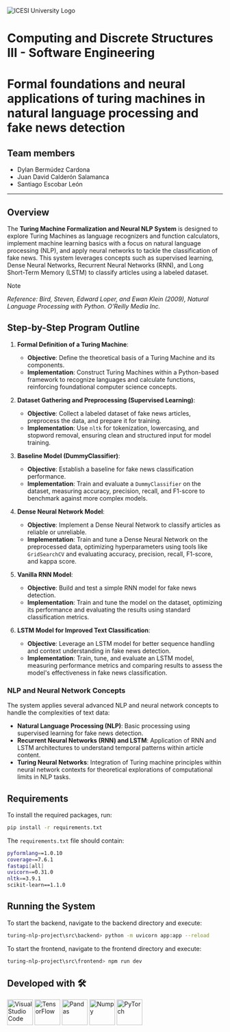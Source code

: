 ![ICESI University Logo](https://res.cloudinary.com/dxhi8xsyb/image/upload/v1731991202/ICESI_logo_prin_descriptor_RGB_POSITIVO_0924_bszq4w.png)

# Computing and Discrete Structures III - Software Engineering

# Formal foundations and neural applications of turing machines in natural language processing and fake news detection

## Team members

- Dylan Bermúdez Cardona
- Juan David Calderón Salamanca
- Santiago Escobar León

---

## Overview

The **Turing Machine Formalization and Neural NLP System** is designed to explore Turing Machines as language recognizers and function calculators, implement machine learning basics with a focus on natural language processing (NLP), and apply neural networks to tackle the classification of fake news. This system leverages concepts such as supervised learning, Dense Neural Networks, Recurrent Neural Networks (RNN), and Long Short-Term Memory (LSTM) to classify articles using a labeled dataset.

> [!NOTE]  
> *Reference: Bird, Steven, Edward Loper, and Ewan Klein (2009), Natural Language Processing with Python. O’Reilly Media Inc.*

## Step-by-Step Program Outline

1. **Formal Definition of a Turing Machine**:
   - **Objective**: Define the theoretical basis of a Turing Machine and its components.
   - **Implementation**: Construct Turing Machines within a Python-based framework to recognize languages and calculate functions, reinforcing foundational computer science concepts.

2. **Dataset Gathering and Preprocessing (Supervised Learning)**:
   - **Objective**: Collect a labeled dataset of fake news articles, preprocess the data, and prepare it for training.
   - **Implementation**: Use `nltk` for tokenization, lowercasing, and stopword removal, ensuring clean and structured input for model training.

3. **Baseline Model (DummyClassifier)**:
   - **Objective**: Establish a baseline for fake news classification performance.
   - **Implementation**: Train and evaluate a `DummyClassifier` on the dataset, measuring accuracy, precision, recall, and F1-score to benchmark against more complex models.

4. **Dense Neural Network Model**:
   - **Objective**: Implement a Dense Neural Network to classify articles as reliable or unreliable.
   - **Implementation**: Train and tune a Dense Neural Network on the preprocessed data, optimizing hyperparameters using tools like `GridSearchCV` and evaluating accuracy, precision, recall, F1-score, and kappa score.

5. **Vanilla RNN Model**:
   - **Objective**: Build and test a simple RNN model for fake news detection.
   - **Implementation**: Train and tune the model on the dataset, optimizing its performance and evaluating the results using standard classification metrics.

6. **LSTM Model for Improved Text Classification**:
   - **Objective**: Leverage an LSTM model for better sequence handling and context understanding in fake news detection.
   - **Implementation**: Train, tune, and evaluate an LSTM model, measuring performance metrics and comparing results to assess the model's effectiveness in fake news classification.

### NLP and Neural Network Concepts
The system applies several advanced NLP and neural network concepts to handle the complexities of text data:
   - **Natural Language Processing (NLP)**: Basic processing using supervised learning for fake news detection.
   - **Recurrent Neural Networks (RNN) and LSTM**: Application of RNN and LSTM architectures to understand temporal patterns within article content.
   - **Turing Neural Networks**: Integration of Turing machine principles within neural network contexts for theoretical explorations of computational limits in NLP tasks.

## Requirements

To install the required packages, run:

```bash
pip install -r requirements.txt
```

The ```requirements.txt``` file should contain:

```bash
pyformlang==1.0.10
coverage==7.6.1
fastapi[all]
uvicorn==0.31.0
nltk==3.9.1
scikit-learn==1.1.0
```

## Running the System

To start the backend, navigate to the backend directory and execute:

```bash
turing-nlp-project\src\backend> python -m uvicorn app:app --reload
```

To start the frontend, navigate to the frontend directory and execute:

```bash
turing-nlp-project\src\frontend> npm run dev
```

## **Developed with** 🛠️

<div style="text-align: left">
    <p>
        <a href="https://code.visualstudio.com/" target="_blank"> <img alt="Visual Studio Code" src="https://cdn.svgporn.com/logos/visual-studio-code.svg" height="60" width = "60"></a>
        <a href="https://www.tensorflow.org/?hl=es-419" target="_blank"> <img alt="TensorFlow" src="https://cdn.svgporn.com/logos/tensorflow.svg" height="60" width = "60"></a>
        <a href="https://pandas.pydata.org/" target="_blank"> <img alt="Pandas" src="https://cdn.svgporn.com/logos/pandas-icon.svg" height="60" width = "60"></a>
        <a href="https://numpy.org/" target="_blank"> <img alt="Numpy" src="https://cdn.svgporn.com/logos/numpy.svg" height="60" width = "60"></a>
        <a href="https://pytorch.org/" target="_blank"> <img alt="PyTorch" src="https://cdn.svgporn.com/logos/pytorch-icon.svg" height="60" width = "60"></a>
    </p>
</div>

